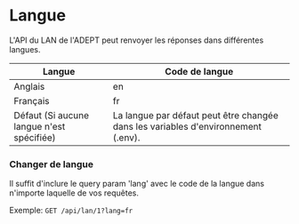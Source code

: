 # Langue

L'API du LAN de l'ADEPT peut renvoyer les réponses dans différentes langues.

Langue | Code de langue
--------- | -----------
Anglais | en
Français | fr
Défaut (Si aucune langue n'est spécifiée) | La langue par défaut peut être changée dans les variables d'environnement (.env).

### Changer de langue

Il suffit d'inclure le query param 'lang' avec le code de la langue dans n'importe laquelle de vos requêtes.

Exemple: 
`GET /api/lan/1?lang=fr`

